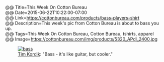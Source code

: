@@ Title=This Week On Cotton Bureau  
@@ Date=2015-06-22T10:22:00-07:00  
@@ Link=https://cottonbureau.com/products/bass-players-shirt  
@@ Description=This week's pic from Cotton Bureau is about to bass you up.  
@@ Tags=This Week On Cotton Bureau, Cotton Bureau, tshirts, apparel  
@@ Image=https://cottonbureau.com/img/products/5320_APdl_2400.jpg  

<figure class="wide">
	<a class="nohover" href="https://cottonbureau.com/products/bass-players-shirt">
		<img src="http://d.pr/i/QbaB+" alt="bass" />
	</a>
	<figcaption><a href="http://twitter.com/DesignEpiphany">Tim Kordik</a>: "Bass - it's like guitar, but cooler."</figcaption>
</figure>